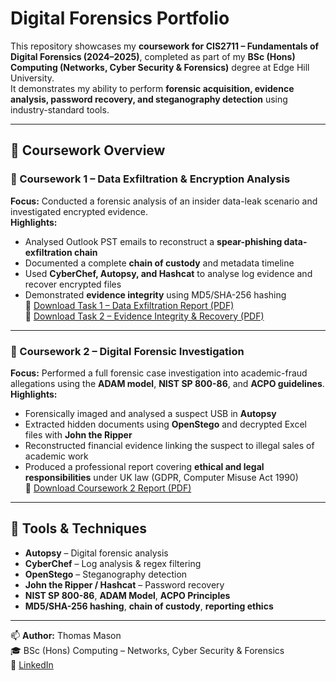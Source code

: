 # Digital Forensics Portfolio

This repository showcases my **coursework for CIS2711 – Fundamentals of Digital Forensics (2024–2025)**, completed as part of my **BSc (Hons) Computing (Networks, Cyber Security & Forensics)** degree at Edge Hill University.  
It demonstrates my ability to perform **forensic acquisition, evidence analysis, password recovery, and steganography detection** using industry-standard tools.

---

## 📘 Coursework Overview

### 🧩 Coursework 1 – Data Exfiltration & Encryption Analysis
**Focus:** Conducted a forensic analysis of an insider data-leak scenario and investigated encrypted evidence.  
**Highlights:**
- Analysed Outlook PST emails to reconstruct a **spear-phishing data-exfiltration chain**
- Documented a complete **chain of custody** and metadata timeline
- Used **CyberChef, Autopsy, and Hashcat** to analyse log evidence and recover encrypted files
- Demonstrated **evidence integrity** using MD5/SHA-256 hashing  
📎 [Download Task 1 – Data Exfiltration Report (PDF)](./Coursework_1_Data_Exfiltration/CIS2711_Coursework_1_Task_1_Digital_Forensics_Thomas_Mason.pdf)  
📎 [Download Task 2 – Evidence Integrity & Recovery (PDF)](./Coursework_1_Data_Exfiltration/CIS2711_Coursework_1_Task_2_Digital_Forensics_Thomas_Mason.pdf)

---

### 🧠 Coursework 2 – Digital Forensic Investigation
**Focus:** Performed a full forensic case investigation into academic-fraud allegations using the **ADAM model**, **NIST SP 800-86**, and **ACPO guidelines**.  
**Highlights:**
- Forensically imaged and analysed a suspect USB in **Autopsy**
- Extracted hidden documents using **OpenStego** and decrypted Excel files with **John the Ripper**
- Reconstructed financial evidence linking the suspect to illegal sales of academic work
- Produced a professional report covering **ethical and legal responsibilities** under UK law (GDPR, Computer Misuse Act 1990)  
📎 [Download Coursework 2 Report (PDF)](./Coursework_2_Forensic_Investigation/CIS2711_Coursework_2_Digital_Forensics_Thomas_Mason.pdf)

---

## 🧰 Tools & Techniques
- **Autopsy** – Digital forensic analysis  
- **CyberChef** – Log analysis & regex filtering  
- **OpenStego** – Steganography detection  
- **John the Ripper / Hashcat** – Password recovery  
- **NIST SP 800-86**, **ADAM Model**, **ACPO Principles**  
- **MD5/SHA-256 hashing**, **chain of custody**, **reporting ethics**

---

📫 **Author:** Thomas Mason  
🎓 BSc (Hons) Computing – Networks, Cyber Security & Forensics  
🔗 [LinkedIn](https://www.linkedin.com/in/thomasmason05)
